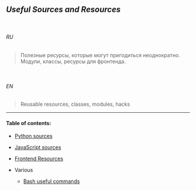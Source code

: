 ## _Useful Sources and Resources_


<br>

###### *RU*

> Полезные ресурсы, которые могут пригодиться неоднократно. Модули, классы, ресурсы для фронтенда.


<br>

###### *EN*


> Reusable resources, classes, modules, hacks

___


#### Table of contents:

+ [Python sources](python_funcs/)
+ [JavaScript sources](jsFuncs/)
+ [Frontend Resources](frontend_stuff/)

+ Various
    * [Bash useful commands](../way/bash/useful_commands.md)

